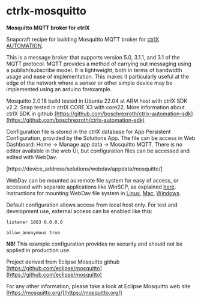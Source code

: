# ctrlx-mosquitto
**Mosquitto MQTT broker for ctrlX**

Snapcraft recipe for building Mosquitto MQTT broker for [ctrlX AUTOMATION](https://apps.boschrexroth.com/microsites/ctrlx-automation/en/).

This is a message broker that supports version 5.0, 3.1.1, and 3.1 of the MQTT protocol. MQTT provides a method of carrying out messaging using a publish/subscribe model. It is lightweight, both in terms of bandwidth usage and ease of implementation. This makes it particularly useful at the edge of the network where a sensor or other simple device may be implemented using an arduino forexample.

Mosquitto 2.0.18 build tested in Ubuntu 22.04 at ARM host with ctrlX SDK v2.2. Snap tested in ctrlX CORE X3 with core22. More information about ctrlX SDK in github [https://github.com/boschrexroth/ctrlx-automation-sdk](https://github.com/boschrexroth/ctrlx-automation-sdk)

Configuration file is stored in the ctrlX database for App Persistent Configuration, provided by the Solutions App. The file can be access in Web Dashboard: Home -> Manage app data -> Mosquitto MQTT. There is no editor available in the web UI, but configuration files can be accessed and edited with WebDav.

[https://device_address/solutions/webdav/appdata/mosquitto/]

WebDav can be mounted as remote file system for easy of access, or accessed with separate applications like WinSCP, as explained [here](https://boschrexroth.github.io/ctrlx-automation-sdk/persistdata.html#accessing-configuration-files-per-webdav). Instructions for mounting WebDav file system in [Linux](https://espace.cern.ch/winservices-help/DFS/WebDAV/Pages/UsingDavfsOnOlderLinux.aspx), [Mac](https://espace.cern.ch/winservices-help/DFS/WebDAV/Pages/UsingWebDAVFromMacOSX.aspx), [Windows](https://espace.cern.ch/winservices-help/DFS/WebDAV/Pages/UsingWebDAVFromWindows.aspx).

Default configuration allows access from local host only. For test and development use, external access can be enabled like this:

`listener 1883 0.0.0.0`

`allow_anonymous true`

**NB!** This example configuration provides no security and should not be applied in production use.

Project derived from Eclipse Mosquitto github [https://github.com/eclipse/mosquitto](https://github.com/eclipse/mosquitto)

For any other information, please take a look at Eclipse Mosquitto web site [https://mosquitto.org/](https://mosquitto.org/)
